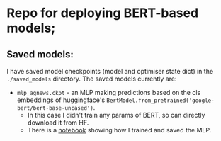 # Repo for deploying BERT-based models;

## Saved models:

I have saved model checkpoints (model and optimiser state dict) in the `./saved_models` directory. The saved models currently are:

* `mlp_agnews.ckpt` - an MLP making predictions based on the cls embeddings of huggingface's `BertModel.from_pretrained('google-bert/bert-base-uncased')`. 
    * In this case I didn't train any params of BERT, so can directly download it from HF. 
    * There is a <a href="./bert-mlp/BERT_MLP_AGNEWS.ipynb">notebook</a> showing how I trained and saved the MLP.